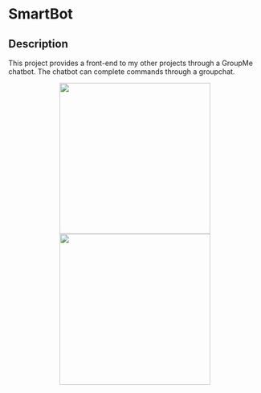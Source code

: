 # SmartBot

## Description
This project provides a front-end to my other projects through a GroupMe chatbot. The chatbot can complete commands through a groupchat.

<p align="center">
  <img width="300" src="https://github.com/joshuarreid/SmartBot/blob/master/GroupChat.jpeg" />
  <img width="300" src="https://github.com/joshuarreid/SmartBot/blob/master/GroupChat2.jpeg" />
</p>






 





